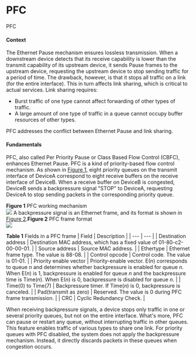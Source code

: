 PFC
===

PFC

#### Context

The Ethernet Pause mechanism ensures lossless transmission. When a downstream device detects that its receive capability is lower than the transmit capability of its upstream device, it sends Pause frames to the upstream device, requesting the upstream device to stop sending traffic for a period of time. The drawback, however, is that it stops all traffic on a link (for the entire interface). This in turn affects link sharing, which is critical to actual services. Link sharing requires:

* Burst traffic of one type cannot affect forwarding of other types of traffic.
* A large amount of one type of traffic in a queue cannot occupy buffer resources of other types.

PFC addresses the conflict between Ethernet Pause and link sharing.


#### Fundamentals

PFC, also called Per Priority Pause or Class Based Flow Control (CBFC), enhances Ethernet Pause. PFC is a kind of priority-based flow control mechanism. As shown in [Figure 1](#EN-US_CONCEPT_0000001564008733__en-us_concept_0000001563749997_fig_dc_fd_dcb_000401), eight priority queues on the transmit interface of DeviceA correspond to eight receive buffers on the receive interface of DeviceB. When a receive buffer on DeviceB is congested, DeviceB sends a backpressure signal "STOP" to DeviceA, requesting DeviceA to stop sending packets in the corresponding priority queue.

**Figure 1** PFC working mechanism  
![](figure/en-us_image_0000001512830130.png)
A backpressure signal is an Ethernet frame, and its format is shown in [Figure 2](#EN-US_CONCEPT_0000001564008733__en-us_concept_0000001563749997_fig_dc_fd_dcb_000402).**Figure 2** PFC frame format  
![](figure/en-us_image_0000001563869657.png)

**Table 1** Fields in a PFC frame
| Field | Description |
| --- | --- |
| Destination address | Destination MAC address, which has a fixed value of 01-80-c2-00-00-01. |
| Source address | Source MAC address. |
| Ethertype | Ethernet frame type. The value is 88-08. |
| Control opcode | Control code. The value is 01-01. |
| Priority enable vector | Priority-enable vector.  E(*n*) corresponds to queue *n* and determines whether backpressure is enabled for queue *n*. When E(*n*) is 1, backpressure is enabled for queue *n* and the backpressure time is Time(*n*). When E(*n*) is 0, backpressure is disabled for queue *n*. |
| Time(0) to Time(7) | Backpressure timer.  If Time(*n*) is 0, backpressure is canceled. |
| Pad(transmit as zero) | Reserved.  The value is 0 during PFC frame transmission. |
| CRC | Cyclic Redundancy Check. |


When receiving backpressure signals, a device stops only traffic in one or several priority queues, but not on the entire interface. What's more, PFC can pause or restart any queue, without interrupting traffic in other queues. This feature enables traffic of various types to share one link. For priority queues with PFC disabled, the system does not apply the backpressure mechanism. Instead, it directly discards packets in these queues when congestion occurs.